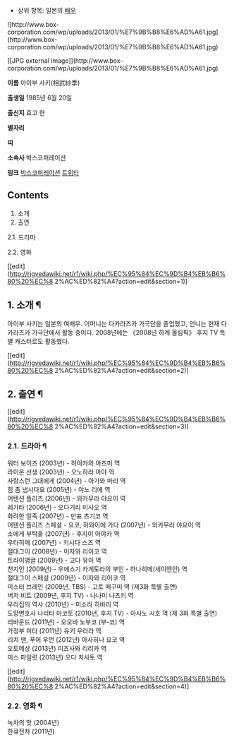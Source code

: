   * 상위 항목: 일본의 [배우](%EB%B0%B0%EC%9A%B0.md)

![http://www.box-
corporation.com/wp/uploads/2013/01/%E7%9B%B8%E6%AD%A61.jpg](http://www.box-
corporation.com/wp/uploads/2013/01/%E7%9B%B8%E6%AD%A61.jpg)

[[JPG external image]](http://www.box-
corporation.com/wp/uploads/2013/01/%E7%9B%B8%E6%AD%A61.jpg)

  

**이름**
아이부 사키(相武紗季)

**출생일**
1985년 6월 20일

**출신지**
효고 현

**별자리**

**띠**

**소속사**
박스코퍼레이션

**링크**
[박스코퍼레이션](http://www.box-corporation.com/?page_id=7)
[트위터](https://twitter.com/ai_bu)

## Contents

    

1. 소개 
2. 출연 
    

2.1. 드라마

2.2. 영화

[[edit](http://rigvedawiki.net/r1/wiki.php/%EC%95%84%EC%9D%B4%EB%B6%80%20%EC%8
2%AC%ED%82%A4?action=edit&section=1)]

## 1. 소개 ¶

아이부 사키는 일본의 여배우. 어머니는 다카라즈카 가극단을 졸업했고, 언니는 현재 다카라즈카 가극단에서 활동 중이다. 2008년에는
《2008년 하계 올림픽》 후지 TV 특별 캐스터로도 활동했다.

  

[[edit](http://rigvedawiki.net/r1/wiki.php/%EC%95%84%EC%9D%B4%EB%B6%80%20%EC%8
2%AC%ED%82%A4?action=edit&section=2)]

## 2. 출연 ¶

[[edit](http://rigvedawiki.net/r1/wiki.php/%EC%95%84%EC%9D%B4%EB%B6%80%20%EC%8
2%AC%ED%82%A4?action=edit&section=3)]

### 2.1. 드라마 ¶

워터 보이즈 (2003년) - 하야카와 아츠미 역  
라이온 선생 (2003년) - 오노하라 아야 역  
사랑스런 그대에게 (2004년) - 아가와 마리 역  
힘 좀 냅시다요 (2005년) - 야노 리에 역  
어텐션 플리즈 (2006년) - 와카무라 야요이 역  
레가타 (2006년) - 오다기리 미사오 역  
화려한 일족 (2007년) - 만표 츠기코 역  
어텐션 플리즈 스페셜 - 요코, 하와이에 가다 (2007년) - 와카무라 야요이 역  
소에게 부탁을 (2007년) - 후지이 아야카 역  
우타히메 (2007년) - 키시다 스즈 역  
절대그이 (2008년) - 이자와 리이코 역  
트라이앵글 (2009년) - 고다 유이 역  
천지인 (2009년) - 우에스기 카게토라의 부인・하나히메(세이엔인) 역  
절대그이 스페셜 (2009년) - 이자와 리이코 역  
미스터 브레인 (2009년, TBS) - 고토 메구미 역 (제3화 특별 출연)  
버저 비트 (2009년, 후지 TV) - 나나미 나츠키 역  
우리집의 역사 (2010년) - 미소라 히바리 역  
도망변호사 나리타 마코토 (2010년, 후지 TV) - 아사노 시호 역 (제 3화 특별 출연)  
리바운드 (2011년) - 오오바 노부코 (부-코) 역  
가정부 미타 (2011년) 유키 우라라 역  
리치 맨, 푸어 우먼 (2012년) 아사히나 요코 역  
오토메상 (2013년) 미즈사와 리리카 역  
미스 파일럿 (2013년) 오다 치사토 역

  

[[edit](http://rigvedawiki.net/r1/wiki.php/%EC%95%84%EC%9D%B4%EB%B6%80%20%EC%8
2%AC%ED%82%A4?action=edit&section=4)]

### 2.2. 영화 ¶

녹차의 맛 (2004년)  
한큐전차 (2011년)

